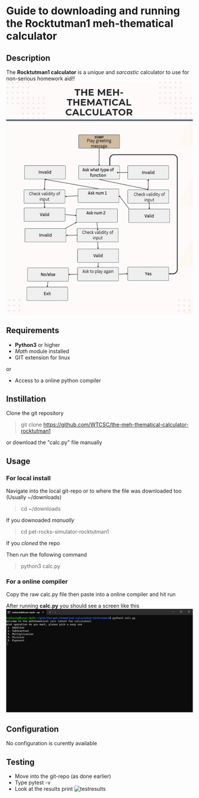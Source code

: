 # Guide to downloading and running the Rocktutman1 meh-thematical calculator

## Description

The **Rocktutman1 calculator** is a *unique* and *sarcastic* calculator to use for non-serious homework aid!!
![flowchart image](https://github.com/WTCSC/the-meh-thematical-calculator-rocktutman1/blob/main/images/Screenshot%202025-09-28%20005620.png)
## Requirements

- **Python3** or higher
- *Math* module installed
- GIT extension for linux

or 

- Access to a online python compiler

## Instillation 

Clone the git repository

> git clone https://github.com/WTCSC/the-meh-thematical-calculator-rocktutman1

or download the "calc.py" file manually

## Usage

### For local install

Navigate into the local git-repo or to where the file was downloaded too (Usually ~/downloads)

>cd ~/downloads

If you downoaded *manually*

>cd pet-rocks-simulator-rocktutman1

If you *cloned* the repo

Then run the following command 
>python3 calc.py
### For a online compiler

Copy the raw calc.py file then paste into a online compiler and hit run

After running **calc.py** you should see a screen like this
![terminal screen](https://github.com/WTCSC/the-meh-thematical-calculator-rocktutman1/blob/main/images/Screenshot%202025-09-28%20004649.png)
## Configuration

No configuration is curently available

## Testing

* Move into the git-repo (as done earlier)
* Type pytest -v
* Look at the results print
  ![testresults]([replacelater](https://github.com/WTCSC/the-meh-thematical-calculator-rocktutman1/blob/main/images/Screenshot%20from%202025-10-21%2014-32-22.png))
